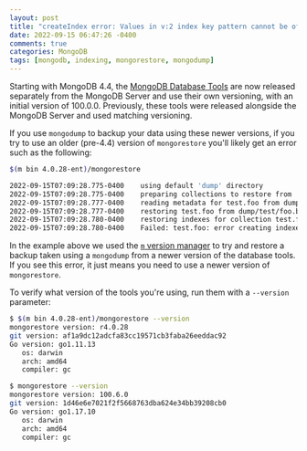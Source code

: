 ```yaml
---
layout: post
title: "createIndex error: Values in v:2 index key pattern cannot be of type object."
date: 2022-09-15 06:47:26 -0400
comments: true
categories: MongoDB
tags: [mongodb, indexing, mongorestore, mongodump]
---
```


Starting with MongoDB 4.4, the [MongoDB Database Tools](https://www.mongodb.com/docs/database-tools/) are now released separately from the MongoDB Server and use their own versioning, with an initial version of 100.0.0. Previously, these tools were released alongside the MongoDB Server and used matching versioning.

If you use `mongodump` to backup your data using these newer versions, if you try to use an older (pre-4.4) version of `mongorestore` you'll likely get an error such as the following:

```bash
$(m bin 4.0.28-ent)/mongorestore

2022-09-15T07:09:28.775-0400	using default 'dump' directory
2022-09-15T07:09:28.775-0400	preparing collections to restore from
2022-09-15T07:09:28.777-0400	reading metadata for test.foo from dump/test/foo.metadata.json
2022-09-15T07:09:28.777-0400	restoring test.foo from dump/test/foo.bson
2022-09-15T07:09:28.780-0400	restoring indexes for collection test.foo from metadata
2022-09-15T07:09:28.780-0400	Failed: test.foo: error creating indexes for test.foo: createIndex error: Error in specification { ns: "test.foo", name: "baz_1", key: { baz: { $numberDouble: "1.0" } } } :: caused by :: Values in v:2 index key pattern cannot be of type object. Only numbers > 0, numbers < 0, and strings are allowed.
```

In the example above we used the [`m` version manager](https://github.com/aheckmann/m) to try and restore a backup taken using a `mongodump` from a newer version of the database tools. If you see this error, it just means you need to use a newer version of `mongorestore`.

To verify what version of the tools you're using, run them with a `--version` parameter:

```bash
$ $(m bin 4.0.28-ent)/mongorestore --version
mongorestore version: r4.0.28
git version: af1a9dc12adcfa83cc19571cb3faba26eeddac92
Go version: go1.11.13
   os: darwin
   arch: amd64
   compiler: gc

$ mongorestore --version
mongorestore version: 100.6.0
git version: 1d46e6e7021f2f5668763dba624e34bb39208cb0
Go version: go1.17.10
   os: darwin
   arch: amd64
   compiler: gc
```
